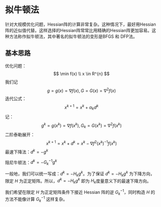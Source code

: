# 拟牛顿法

针对大规模优化问题，Hessian阵的计算非常复杂。这种情况下，最好用Hessian阵的近似值代替。这样选择的Hessian阵常常比用精确的Hessian阵更加容易。这种方法称作拟牛顿法，其中著名的拟牛顿法的变形是BFGS 和 DFP法。

## 基本思路

优化问题：
$$
\min f(x) \\
x \in R^{n}
$$
我们记
$$
g=g(x)=\nabla f(x), G=G(x)=\nabla^{2} f(x)
$$
迭代公式：
$$
x^{k+1} = x^k + \alpha_k d^k
$$
记：
$$
g^{k}=g\left(x^{k}\right)=\nabla f\left(x^{k}\right), G_{k}=G\left(x^{k}\right)=\nabla^{2} f\left(x^{k}\right)
$$
二阶泰勒展开：
$$
x^{k+1}=x^{k}+d^{k}=x^{k}-\nabla f^{2}\left(x^{k}\right)^{-1} f\left(x^{k}\right)
$$
最速下降法：$d^k = -g^k$

阻尼牛顿法：$d^k = -G_k^{-1}g^k$ 

一般地，我们可以统一写成：$d^k = -H_k g^k$。为了保证 $d^k = -H_k g^k$ 为下降方向，限定 $H$ 为正定矩阵。所以，$d^k = -H_k g^k$ 即为 $H_k$度量意义下的最速下降方向。

我们希望在限定 $H$ 为正定矩阵条件下接近 Hessian 阵的逆 $G_k^{-1}$，同时构造 $H$ 的方法不能像计算 $G_k^{-1}$ 这样复杂。

